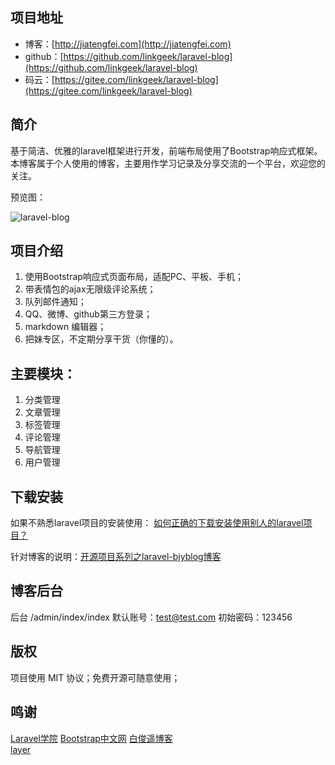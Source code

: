 
## 项目地址

- 博客：[http://jiatengfei.com](http://jiatengfei.com)   
- github：[https://github.com/linkgeek/laravel-blog](https://github.com/linkgeek/laravel-blog)   
- 码云：[https://gitee.com/linkgeek/laravel-blog](https://gitee.com/linkgeek/laravel-blog)    

## 简介
基于简洁、优雅的laravel框架进行开发，前端布局使用了Bootstrap响应式框架。本博客属于个人使用的博客，主要用作学习记录及分享交流的一个平台，欢迎您的关注。

预览图：

![laravel-blog](http://www.jiatengfei.com/images/home/preview.jpg)  

## 项目介绍
1. 使用Bootstrap响应式页面布局，适配PC、平板、手机；
2. 带表情包的ajax无限级评论系统；
3. 队列邮件通知；
4. QQ、微博、github第三方登录；
5. markdown 编辑器；
6. 把妹专区，不定期分享干货（你懂的）。

## 主要模块：
1. 分类管理
2. 文章管理
3. 标签管理
4. 评论管理
5. 导航管理
6. 用户管理

## 下载安装
 
如果不熟悉laravel项目的安装使用： [如何正确的下载安装使用别人的laravel项目？](https://baijunyao.com/article/148)  

针对博客的说明：[开源项目系列之laravel-bjyblog博客](https://baijunyao.comarticle/129)  

## 博客后台
后台 /admin/index/index
默认账号：test@test.com
初始密码：123456

## 版权
项目使用 MIT 协议；免费开源可随意使用；

## 鸣谢

[Laravel学院](http://laravelacademy.org/)
[Bootstrap中文网](http://www.bootcss.com/)
[白俊遥博客](https://baijunyao.com/)    
[layer](http://layer.layui.com/)
